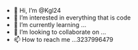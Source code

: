 - 👋 Hi, I’m @Kgl24
- 👀 I’m interested in everything that is code
- 🌱 I’m currently learning ...
- 💞️ I’m looking to collaborate on ...
- 📫 How to reach me ...3237996479

<!---
Kgl24/Kgl24 is a ✨ special ✨ repository because its `README.md` (this file) appears on your GitHub profile.
You can click the Preview link to take a look at your changes.
--->
